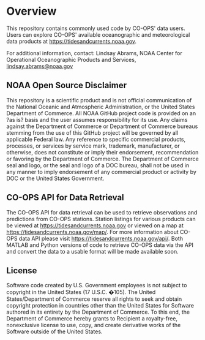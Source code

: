 # Overview

This repository contains commonly used code by CO-OPS' data users. Users can explore CO-OPS' available oceanographic and meteorological data products at https://tidesandcurrents.noaa.gov.

For additional information, contact:
Lindsay Abrams,
NOAA Center for Operational Oceanographic Products and Services,
lindsay.abrams@noaa.gov

## NOAA Open Source Disclaimer

This repository is a scientific product and is not official communication of the National Oceanic and Atmospheric Administration, or the United States Department of Commerce. All NOAA GitHub project code is provided on an ?as is? basis and the user assumes responsibility for its use. Any claims against the Department of Commerce or Department of Commerce bureaus stemming from the use of this GitHub project will be governed by all applicable Federal law. Any reference to specific commercial products, processes, or services by service mark, trademark, manufacturer, or otherwise, does not constitute or imply their endorsement, recommendation or favoring by the Department of Commerce. The Department of Commerce seal and logo, or the seal and logo of a DOC bureau, shall not be used in any manner to imply endorsement of any commercial product or activity by DOC or the United States Government.

## CO-OPS API for Data Retrieval

The CO-OPS API for data retrieval can be used to retrieve observations and predictions from CO-OPS stations. Station listings for various products can be viewed at https://tidesandcurrents.noaa.gov or viewed on a map at https://tidesandcurrents.noaa.gov/map/. For more information about CO-OPS data API please visit https://tidesandcurrents.noaa.gov/api/. Both MATLAB and Python versions of code to retrieve CO-OPS data via the API and convert the data to a usable format will be made available soon. 

## License

Software code created by U.S. Government employees is not subject to copyright in the United States (17 U.S.C. �105). The United States/Department of Commerce reserve all rights to seek and obtain copyright protection in countries other than the United States for Software authored in its entirety by the Department of Commerce. To this end, the Department of Commerce hereby grants to Recipient a royalty-free, nonexclusive license to use, copy, and create derivative works of the Software outside of the United States.
